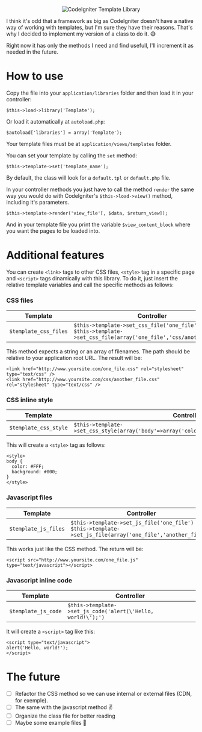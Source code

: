 <p align="center"><img src="http://www.cleiver.com/github/GitHub-CodeIgniter-Template-Library.png" alt="CodeIgniter Template Library" /></p>

I think it's odd that a framework as big as CodeIgniter doesn't have a native way of working with templates, but I'm sure they have their reasons. That's why I decided to implement my version of a class to do it. :sweat_smile:

Right now it has only the methods I need and find usefull, I'll increment it as needed in the future.

# How to use
Copy the file into your `application/libraries` folder and then load it in your controller:
```
$this->load->library('Template');
```
Or load it automatically at `autoload.php`:
```
$autoload['libraries'] = array('Template');
```

Your template files must be at `application/views/templates` folder.

You can set your template by calling the `set` method:
```
$this->template->set('template_name');
```

By default, the class will look for a `default.tpl` or `default.php` file.

In your controller methods you just have to call the method `render` the same way you would do with CodeIgniter's  `$this->load->view()` method, including it's parameters.
```
$this->template->render('view_file'[, $data, $return_view]);
```

And in your template file you print the variable `$view_content_block` where you want the pages to be loaded into.

# Additional features
You can create `<link>` tags to other CSS files, `<style>` tag in a specific page and `<script>` tags dinamically with this library. To do it, just insert the relative template variables and call the specific methods as follows:

### CSS files

|Template|Controller|
|---|---|
|`$template_css_files`|`$this->template->set_css_file('one_file')`<br />`$this->template->set_css_file(array('one_file','css/another_file'))`|

This method expects a string or an array of filenames. The path should be relative to your application root URL. The result will be:
```
<link href="http://www.yoursite.com/one_file.css" rel="stylesheet" type="text/css" />
<link href="http://www.yoursite.com/css/another_file.css" rel="stylesheet" type="text/css" />
```

### CSS inline style

|Template|Controller|
|---|---|
|`$template_css_style`|```$this->template->set_css_style(array('body'=>array('color'=>'#FFF','background'=>'#000')))```|

This will create a `<style>` tag as follows:
```
<style>
body {
  color: #FFF;
  background: #000;
}
</style>
```

### Javascript files

|Template|Controller|
|---|---|
|`$template_js_files`|`$this->template->set_js_file('one_file')`<br />`$this->template->set_js_file(array('one_file','another_file'))`|

This works just like the CSS method. The return will be:
```
<script src="http://www.yoursite.com/one_file.js" type="text/javascript"></script>
```

### Javascript inline code

|Template|Controller|
|---|---|
|`$template_js_code`|```$this->template->set_js_code('alert(\'Hello, world!\');')```|

It will create a `<script>` tag like this:
```
<script type="text/javascript">
alert('Hello, world!');
</script>
```

# The future
- [ ] Refactor the CSS method so we can use internal or external files (CDN, for exemple).
- [ ] The same with the javascript method :v:
- [ ] Organize the class file for better reading  
- [ ] Maybe some example files :thought_balloon:
